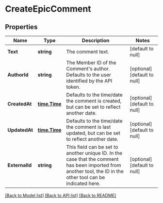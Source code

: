# CreateEpicComment

## Properties
Name | Type | Description | Notes
------------ | ------------- | ------------- | -------------
**Text** | **string** | The comment text. | [default to null]
**AuthorId** | **string** | The Member ID of the Comment&#x27;s author. Defaults to the user identified by the API token. | [optional] [default to null]
**CreatedAt** | [**time.Time**](time.Time.md) | Defaults to the time/date the comment is created, but can be set to reflect another date. | [optional] [default to null]
**UpdatedAt** | [**time.Time**](time.Time.md) | Defaults to the time/date the comment is last updated, but can be set to reflect another date. | [optional] [default to null]
**ExternalId** | **string** | This field can be set to another unique ID. In the case that the comment has been imported from another tool, the ID in the other tool can be indicated here. | [optional] [default to null]

[[Back to Model list]](../README.md#documentation-for-models) [[Back to API list]](../README.md#documentation-for-api-endpoints) [[Back to README]](../README.md)

